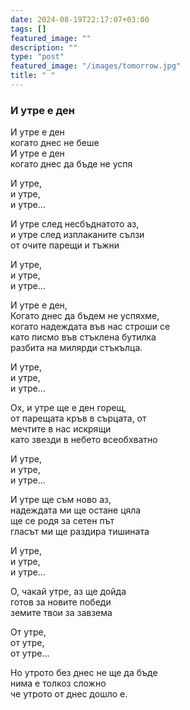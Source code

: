 ```yaml
---
date: 2024-08-19T22:17:07+03:00
tags: []
featured_image: ""
description: ""
type: "post"
featured_image: "/images/tomorrow.jpg"
title: " "
---
```



### И утре е ден

И утре е ден  
когато днес не беше  
И утре е ден  
когато днес да бъде не успя  

И утре,  
и утре,  
и утре...  

И утре след несбъднатото аз,  
и утре след изплаканите сълзи  
от очите парещи и тъжни

И утре,  
и утре,  
и утре...  

И утре е ден,  
Когато днес да бъдем не успяхме,  
когато надеждата във нас строши се  
като писмо във стъклена бутилка  
разбита на милярди стъкълца.  

И утре,  
и утре,  
и утре...  

Ох, и утре ще е ден горещ,  
от парещата кръв в сърцата, от  
мечтите в нас искрящи  
като звезди в небето всеобхватно  

И утре,  
и утре,  
и утре...  

И утре ще съм ново аз,  
надеждата ми ще остане цяла  
ще се родя за сетен път  
гласът ми ще раздира тишината  

И утре,  
и утре,  
и утре...  

О, чакай утре, аз ще дойда  
готов за новите победи  
земите твои за завзема  

От утре,  
от утре,  
от утре...  

Но утрото без днес не ще да бъде  
нима е толкоз сложно  
че утрото от днес дошло е.  